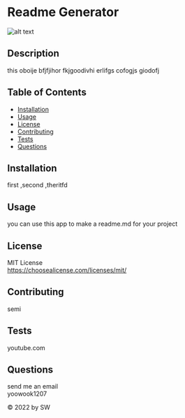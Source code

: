 
  # Readme Generator

  ![alt text](https://img.shields.io/static/v1?label=LICENSE&message=MIT_License&color=blue)

  ## Description

  this oboije bfjfjihor fkjgoodivhi erlifgs cofogjs giodofj

  ## Table of Contents
  * [Installation](#installation)
  * [Usage](#usage)
  * [License](#license)
  * [Contributing](#contributing)
  * [Tests](#tests)
  * [Questions](#questions)
  
  ## Installation

  first ,second ,theritfd

  ## Usage

  you can use this app to make a readme.md for your project

  
  ## License
  MIT License
  <br />https://choosealicense.com/licenses/mit/
  

  ## Contributing

  semi

  ## Tests

  youtube.com

  ## Questions

  send me an email<br />
  yoowook1207
  

  &copy; 2022 by SW
